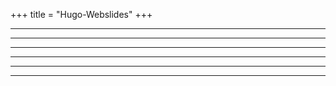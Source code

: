 +++
title = "Hugo-Webslides"
+++

<!--: .wrap .size-70 ..aligncenter bgimage=images/manage-dubbo-in-istio-in-5-minutes/1.png -->
---
<!--: .wrap .size-70 ..aligncenter bgimage=images/manage-dubbo-in-istio-in-5-minutes/2.png -->
---
<!--: .wrap .size-70 ..aligncenter bgimage=images/manage-dubbo-in-istio-in-5-minutes/3.png -->
---
<!--: .wrap .size-70 ..aligncenter bgimage=images/manage-dubbo-in-istio-in-5-minutes/4.png -->
---
<!--: .wrap .size-70 ..aligncenter bgimage=images/manage-dubbo-in-istio-in-5-minutes/5.png -->
---
<!--: .wrap .size-70 ..aligncenter bgimage=images/manage-dubbo-in-istio-in-5-minutes/6.png -->
---
<!--: .wrap .size-70 ..aligncenter bgimage=images/manage-dubbo-in-istio-in-5-minutes/7.png -->
